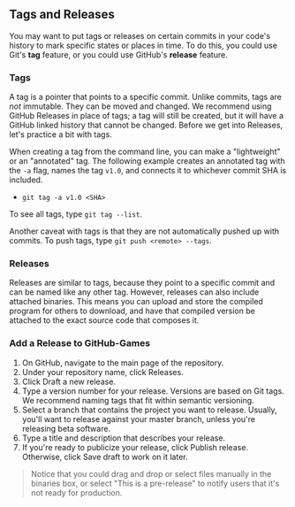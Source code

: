 ## Tags and Releases

You may want to put tags or releases on certain commits in your code's history to mark specific states or places in time. To do this, you could use Git's **tag** feature, or you could use GitHub's **release** feature.

### Tags

A tag is a pointer that points to a specific commit. Unlike commits, tags are _not_ immutable. They can be moved and changed. We recommend using GitHub Releases in place of tags; a tag will still be created, but it will have a GitHub linked history that cannot be changed. Before we get into Releases, let's practice a bit with tags.

When creating a tag from the command line, you can make a "lightweight" or an "annotated" tag. The following example creates an annotated tag with the `-a` flag, names the tag `v1.0`, and connects it to whichever commit SHA is included.

- `git tag -a v1.0 <SHA>`

To see all tags, type `git tag --list`.

Another caveat with tags is that they are not automatically pushed up with commits. To push tags, type `git push <remote> --tags`.

### Releases

Releases are similar to tags, because they point to a specific commit and can be named like any other tag. However, releases can also include attached binaries. This means you can upload and store the compiled program for others to download, and have that compiled version be attached to the exact source code that composes it. 

### Add a Release to GitHub-Games

1. On GitHub, navigate to the main page of the repository.
1. Under your repository name, click Releases.
1. Click Draft a new release.
1. Type a version number for your release. Versions are based on Git tags. We recommend naming tags that fit within semantic versioning.
1. Select a branch that contains the project you want to release. Usually, you'll want to release against your master branch, unless you're releasing beta software.
1. Type a title and description that describes your release.
1. If you're ready to publicize your release, click Publish release. Otherwise, click Save draft to work on it later.

> Notice that you could drag and drop or select files manually in the binaries box, or select "This is a pre-release" to notify users that it's not ready for production.
